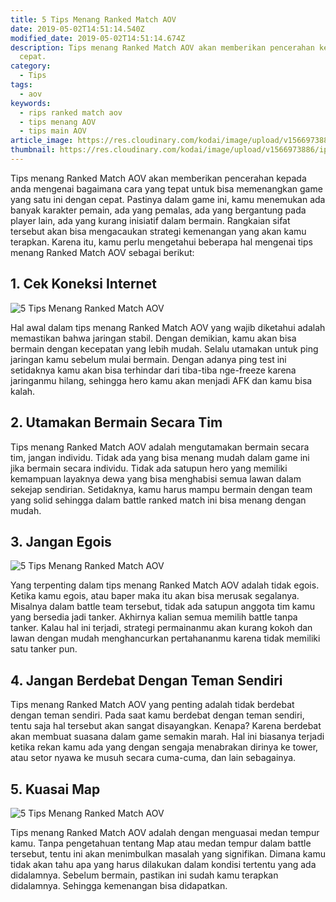 ```yaml
---
title: 5 Tips Menang Ranked Match AOV
date: 2019-05-02T14:51:14.540Z
modified_date: 2019-05-02T14:51:14.674Z
description: Tips menang Ranked Match AOV akan memberikan pencerahan kepada anda mengenai bagaimana cara yang tepat untuk bisa memenangkan game yang satu ini dengan
  cepat.
category:
  - Tips
tags:
  - aov
keywords:
  - rips ranked match aov
  - tips menang AOV
  - tips main AOV
article_image: https://res.cloudinary.com/kodai/image/upload/v1566973886/ip/5-tips-menang-ranked-match-aov-3.jpg
thumbnail: https://res.cloudinary.com/kodai/image/upload/v1566973886/ip/5-tips-menang-ranked-match-aov-3-thumb.jpg
---
```

Tips menang Ranked Match AOV akan memberikan pencerahan kepada anda mengenai bagaimana cara yang tepat untuk bisa memenangkan game yang satu ini dengan cepat. Pastinya dalam game ini, kamu menemukan ada banyak karakter pemain, ada yang pemalas, ada yang bergantung pada player lain, ada yang kurang inisiatif dalam bermain. Rangkaian sifat tersebut akan bisa mengacaukan strategi kemenangan yang akan kamu terapkan. Karena itu, kamu perlu mengetahui beberapa hal mengenai tips menang Ranked Match AOV sebagai berikut:



## 1. Cek Koneksi Internet

![5 Tips Menang Ranked Match AOV](https://res.cloudinary.com/kodai/image/upload/v1566973886/ip/5-tips-menang-ranked-match-aov-2.jpg)

Hal awal dalam tips menang Ranked Match AOV yang wajib diketahui adalah memastikan bahwa jaringan stabil. Dengan demikian, kamu akan bisa bermain dengan kecepatan yang lebih mudah. Selalu utamakan untuk ping jaringan kamu sebelum mulai bermain. Dengan adanya ping test ini setidaknya kamu akan bisa terhindar dari tiba-tiba nge-freeze karena jaringanmu hilang, sehingga hero kamu akan menjadi AFK dan kamu bisa kalah.



## 2. Utamakan Bermain Secara Tim

Tips menang Ranked Match AOV adalah mengutamakan bermain secara tim, jangan individu. Tidak ada yang bisa menang mudah dalam game ini jika bermain secara individu. Tidak ada satupun hero yang memiliki kemampuan layaknya dewa yang bisa menghabisi semua lawan dalam sekejap sendirian. Setidaknya, kamu harus mampu bermain dengan team yang solid sehingga dalam battle ranked match ini bisa menang dengan mudah.



## 3. Jangan Egois

![5 Tips Menang Ranked Match AOV](https://res.cloudinary.com/kodai/image/upload/v1566973886/ip/5-tips-menang-ranked-match-aov-1.jpg)

Yang terpenting dalam tips menang Ranked Match AOV adalah tidak egois. Ketika kamu egois, atau baper maka itu akan bisa merusak segalanya. Misalnya dalam battle team tersebut, tidak ada satupun anggota tim kamu yang bersedia jadi tanker. Akhirnya kalian semua memilih battle tanpa tanker. Kalau hal ini terjadi, strategi permainanmu akan kurang kokoh dan lawan dengan mudah menghancurkan pertahananmu karena tidak memiliki satu tanker pun.



## 4. Jangan Berdebat Dengan Teman Sendiri

Tips menang Ranked Match AOV yang penting adalah tidak berdebat dengan teman sendiri. Pada saat kamu berdebat dengan teman sendiri, tentu saja hal tersebut akan sangat disayangkan. Kenapa? Karena berdebat akan membuat suasana dalam game semakin marah. Hal ini biasanya terjadi ketika rekan kamu ada yang dengan sengaja menabrakan dirinya ke tower, atau setor nyawa ke musuh secara cuma-cuma, dan lain sebagainya.



## 5. Kuasai Map

![5 Tips Menang Ranked Match AOV](https://res.cloudinary.com/kodai/image/upload/v1566973886/ip/5-tips-menang-ranked-match-aov-3.jpg)

Tips menang Ranked Match AOV adalah dengan menguasai medan tempur kamu. Tanpa pengetahuan tentang Map atau medan tempur dalam battle tersebut, tentu ini akan menimbulkan masalah yang signifikan. Dimana kamu tidak akan tahu apa yang harus dilakukan dalam kondisi tertentu yang ada didalamnya. Sebelum bermain, pastikan ini sudah kamu terapkan didalamnya. Sehingga kemenangan bisa didapatkan.
